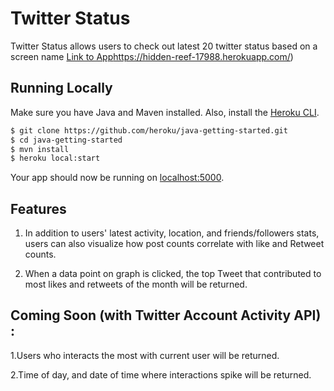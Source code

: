# Twitter Status

Twitter Status allows users to check out latest 20 twitter status based on a screen name
[Link to App](https://cli.heroku.com/)https://hidden-reef-17988.herokuapp.com/)

## Running Locally

Make sure you have Java and Maven installed.  Also, install the [Heroku CLI](https://cli.heroku.com/).

```sh
$ git clone https://github.com/heroku/java-getting-started.git
$ cd java-getting-started
$ mvn install
$ heroku local:start
```

Your app should now be running on [localhost:5000](http://localhost:5000/).

## Features
1. In addition to users' latest activity, location, and friends/followers stats,	users can also visualize how post counts correlate with like and Retweet counts. 

2. When a data point on graph is clicked, the top Tweet that contributed to most likes and retweets of the month will be returned. 

## Coming Soon (with Twitter Account Activity API) : 
1.Users who interacts the most with current user will be returned.  

2.Time of day, and date of time where interactions spike will be returned.
     
